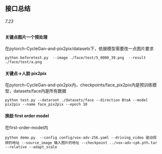 ## 接口总结

###### 7.23

#### 关键点图片一个预处理

在pytorch-CycleGan-and-pix2pix/datasets下，依据模型需要改一点图片要求

```
python beforetest.py  --image ./face/test/5_0000_39.png  --result ./face/test/a.png
```



#### 关键点→人脸 pix2pix

在pytorch-CycleGan-and-pix2pix内，checkpoints/face_pix2pix内是预训练模型，datasets/face内是所有数据

```
python test.py --dataroot ./datasets/face --direction BtoA --model pix2pix --name face_pix2pix --epoch 10
```



#### 换脸 first order model

在first-order-model内

```
python demo.py  --config config/vox-adv-256.yaml --driving_video 驱动视频的地址 --source_image 输入图片的地址 --checkpoint ../vox-adv-cpk.pth.tar --relative --adapt_scale
```



